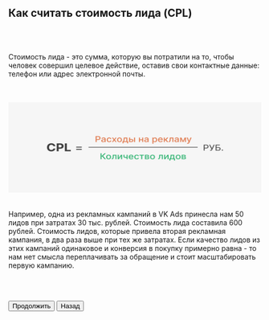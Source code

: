 ## Как считать стоимость лида (CPL)

<br>
<br>

Стоимость лида - это сумма, которую вы потратили на то, чтобы человек совершил целевое действие, оставив свои контактные данные: телефон или адрес электронной почты. 

<br>
<br>

<img src="10ScreenImage.png" alt="" width="100%" height="180px"/>

<br>
<br>

Например, одна из рекламных кампаний в VK Ads принесла нам 50 лидов при затратах 30 тыс. рублей. Стоимость лида составила 600 рублей. Стоимость лидов, которые привела вторая рекламная кампания, в два раза выше при тех же затратах. Если качество лидов из этих кампаний одинаковое и конверсия в покупку примерно равна - то нам нет смысла переплачивать за обращение и стоит масштабировать первую кампанию.

<br>
<br>

<button b_to="/calltracking/Marketing.md" b_type="fill" b_theme="primary">Продолжить</button>
<button b_to="/calltracking/9Screen.md" b_type="outline" b_theme="secondary">Назад</button>